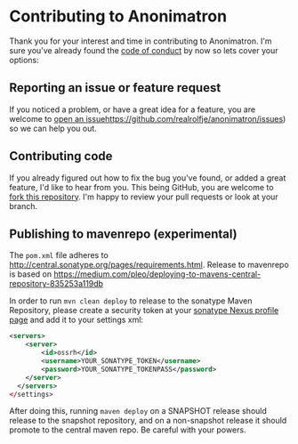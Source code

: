 # Contributing to Anonimatron

Thank you for your interest and time in contributing to Anonimatron. I'm sure you've already found the [code of conduct](CODE_OF_CONDUCT.md) by now so lets cover your options:

## Reporting an issue or feature request

If you noticed a problem, or have a great idea for a feature, you are welcome to [open an issue]()https://github.com/realrolfje/anonimatron/issues) so we can help you out.

## Contributing code

If you already figured out how to fix the bug you've found, or added a great feature, I'd like to hear from you. This being GitHub, you are welcome to [fork this repository](https://help.github.com/articles/fork-a-repo/). I'm happy to review your pull requests or look at your branch.

## Publishing to mavenrepo (experimental)

The `pom.xml` file adheres to http://central.sonatype.org/pages/requirements.html. Release to mavenrepo is based on https://medium.com/pleo/deploying-to-mavens-central-repository-835253a119db

In order to run `mvn clean deploy` to release to the sonatype Maven Repository, please create a security token at your [sonatype Nexus profile page](https://oss.sonatype.org/#profile;User%20Token) and add it to your settings xml:

```xml
<servers>
    <server>
        <id>ossrh</id>
        <username>YOUR_SONATYPE_TOKEN</username>
        <password>YOUR_SONATYPE_TOKENPASS</password>
    </server>
  </servers>
</settings>
```

After doing this, running `maven deploy` on a SNAPSHOT release should release to the snapshot repository, and on a non-snapshot release it should promote to the central maven repo. Be careful with your powers.